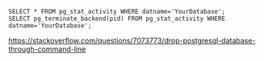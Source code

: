 ```
SELECT * FROM pg_stat_activity WHERE datname='YourDatabase';
SELECT pg_terminate_backend(pid) FROM pg_stat_activity WHERE datname='YourDatabase';
```

https://stackoverflow.com/questions/7073773/drop-postgresql-database-through-command-line
